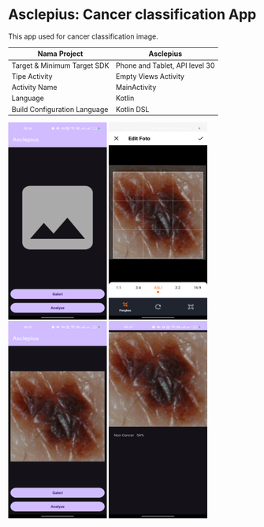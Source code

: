 # Asclepius: Cancer classification App

This app used for cancer classification image.

| Nama Project                  | Asclepius                      |
|-------------------------------|--------------------------------|
| Target & Minimum Target SDK   | Phone and Tablet, API level 30 |
| Tipe Activity                 | Empty Views Activity           |
| Activity Name                 | MainActivity                   |
| Language                      | Kotlin                         |
| Build Configuration Language  | Kotlin DSL                     |

<img src="preview_1.png" alt="Preview 1" width="200" height="400">
<img src="preview_2.png" alt="Preview 2" width="200" height="400">
<img src="preview_3.png" alt="Preview 3" width="200" height="400">
<img src="preview_4.png" alt="Preview 4" width="200" height="400">